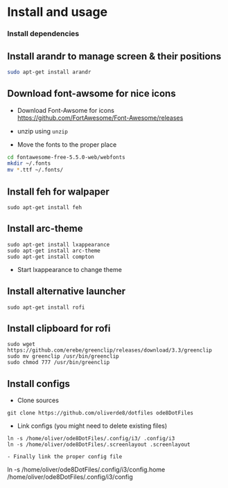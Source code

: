 # Install and usage

### Install dependencies

## Install arandr to manage screen & their positions

```sh
sudo apt-get install arandr
```

## Download font-awsome for nice icons

- Download Font-Awsome for icons https://github.com/FortAwesome/Font-Awesome/releases

- unzip using `unzip` 

- Move the fonts to the proper place 
```sh
cd fontawesome-free-5.5.0-web/webfonts
mkdir ~/.fonts
mv *.ttf ~/.fonts/
```

## Install feh for walpaper

```
sudo apt-get install feh
```

## Install arc-theme

```
sudo apt-get install lxappearance
sudo apt-get install arc-theme
sudo apt-get install compton
```

- Start lxappearance to change theme

## Install alternative launcher

```
sudo apt-get install rofi
```

## Install clipboard for rofi

```
sudo wget https://github.com/erebe/greenclip/releases/download/3.3/greenclip
sudo mv greenclip /usr/bin/greenclip
sudo chmod 777 /usr/bin/greenclip
```

## Install configs

- Clone sources

```
git clone https://github.com/oliverde8/dotfiles ode8DotFiles
```

- Link configs (you might need to delete existing files)

```
ln -s /home/oliver/ode8DotFiles/.config/i3/ .config/i3
ln -s /home/oliver/ode8DotFiles/.screenlayout .screenlayout

- Finally link the proper config file

```
ln -s /home/oliver/ode8DotFiles/.config/i3/config.home /home/oliver/ode8DotFiles/.config/i3/config
```

